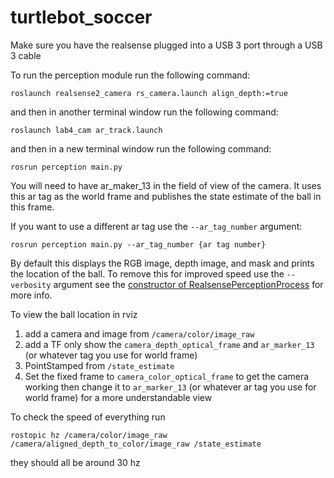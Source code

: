 # turtlebot_soccer

Make sure you have the realsense plugged into a USB 3 port through a USB 3 cable

To run the perception module run the following command: 

`roslaunch realsense2_camera rs_camera.launch align_depth:=true`

and then in another terminal window run the following command:

`roslaunch lab4_cam ar_track.launch`

and then in a new terminal window run the following command:

`rosrun perception main.py`

You will need to have ar_maker_13 in the field of view of the camera. It uses 
this ar tag as the world frame and publishes the state estimate of the ball in 
this frame.

If you want to use a different ar tag use the `--ar_tag_number` argument:

`rosrun perception main.py --ar_tag_number {ar tag number}`

By default this displays the RGB image, depth image, and mask and prints the 
location of the ball. To remove this for improved speed use the `--verbosity` 
argument see the [constructor of RealsensePerceptionProcess](https://github.com/nflu/turtlebot_soccer/blob/6b999f9d2ec10b91aaa965214fd81ab301d5ae08/src/segmentation/src/main.py#L51) for more info.


To view the ball location in rviz
1. add a camera and image from `/camera/color/image_raw`
2. add a TF only show the `camera_depth_optical_frame` and `ar_marker_13` (or whatever tag you use for world frame)
3. PointStamped from `/state_estimate`
4. Set the fixed frame to `camera_color_optical_frame` to get the camera working then change it to `ar_marker_13` (or whatever ar tag you use for world frame) for a more understandable view

To check the speed of everything run 

`rostopic hz /camera/color/image_raw /camera/aligned_depth_to_color/image_raw /state_estimate `

they should all be around 30 hz